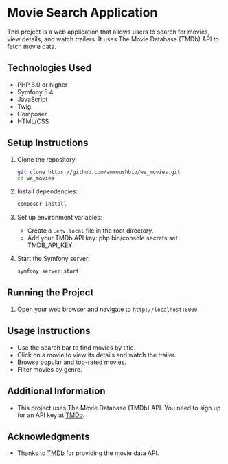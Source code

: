 # Movie Search Application

This project is a web application that allows users to search for movies, view details, and watch trailers. It uses The Movie Database (TMDb) API to fetch movie data.

## Technologies Used

- PHP 8.0 or higher
- Symfony 5.4
- JavaScript
- Twig
- Composer
- HTML/CSS

## Setup Instructions

1. Clone the repository:
    ```bash
    git clone https://github.com/ammoushbib/we_movies.git
    cd we_movies
    ```

2. Install dependencies:
    ```bash
    composer install
    ```

3. Set up environment variables:
    - Create a `.env.local` file in the root directory.
    - Add your TMDb API key:
        php bin/console secrets:set TMDB_API_KEY

4. Start the Symfony server:
    ```bash
    symfony server:start
    ```

## Running the Project

1. Open your web browser and navigate to `http://localhost:8000`.

## Usage Instructions

- Use the search bar to find movies by title.
- Click on a movie to view its details and watch the trailer.
- Browse popular and top-rated movies.
- Filter movies by genre.

## Additional Information

- This project uses The Movie Database (TMDb) API. You need to sign up for an API key at [TMDb](https://developer.themoviedb.org/docs/getting-started).

## Acknowledgments

- Thanks to [TMDb](https://www.themoviedb.org/) for providing the movie data API.